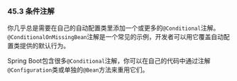 ### 45.3 条件注解

你几乎总是需要在自己的自动配置类里添加一个或更多的`@Conditional`注解。`@ConditionalOnMissingBean`注解是一个常见的示例，开发者可以用它覆盖自动配置类提供的默认行为。

Spring Boot包含很多`@Conditional`注解，你可以在自己的代码中通过注解`@Configuration`类或单独的`@Bean`方法来重用它们。

